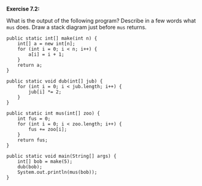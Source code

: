 **Exercise 7.2:**

What is the output of the following program?
Describe in a few words what `mus` does.
Draw a stack diagram just before `mus` returns.

```code
public static int[] make(int n) {
    int[] a = new int[n];
    for (int i = 0; i < n; i++) {
        a[i] = i + 1;
    }
    return a;
}
```

```code
public static void dub(int[] jub) {
    for (int i = 0; i < jub.length; i++) {
        jub[i] *= 2;
    }
}
```

```code
public static int mus(int[] zoo) {
    int fus = 0;
    for (int i = 0; i < zoo.length; i++) {
        fus += zoo[i];
    }
    return fus;
}
```

```code
public static void main(String[] args) {
    int[] bob = make(5);
    dub(bob);
    System.out.println(mus(bob));
}
```